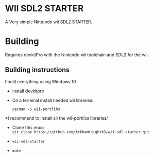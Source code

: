 # WII SDL2 STARTER

A Very simple Nintendo wii SDL2 STARTER.

# Building

Requires devkitPro with the Nintendo wii toolchain and SDL2 for the wii.

## Building instructions

I built everything using Windows 10

* Install [devkitpro](https://devkitpro.org/wiki/Getting_Started#Unix-like_platforms)

* On a terminal install needed wii libraries:
  
  `pacman -S wii-portlibs`

*I recommend to install all the wii-portlibs libraries/

* Clone this repo:  
  `git clone https://github.com/ArkhamKnightXD/wii-sdl-starter.git`

* `wii-sdl-starter`
* `make`